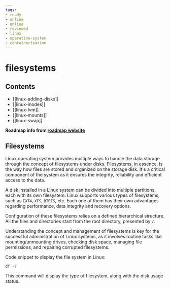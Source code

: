 ```yaml
---
tags:
- ready
- online
- online
- reviewed
- linux
- operative-system
- containerization
---
```


# filesystems

## Contents

- [[linux-adding-disks]]
- [[linux-inodes]]
- [[linux-lvm]]
- [[linux-mounts]]
- [[linux-swap]]

__Roadmap info from [roadmap website](https://roadmap.sh/linux/disks-filesystems/filesystems)__

## Filesystems

Linux operating system provides multiple ways to handle the data storage through the concept of filesystems under disks. Filesystems, in essence, is the way how files are stored and organized on the storage disk. It's a critical component of the system as it ensures the integrity, reliability and efficient access to the data.

A disk installed in a Linux system can be divided into multiple partitions, each with its own filesystem. Linux supports various types of filesystems, such as `EXT4`, `XFS`, `BTRFS`, etc. Each one of them has their own advantages regarding performance, data integrity and recovery options.

Configuration of these filesystems relies on a defined hierarchical structure. All the files and directories start from the root directory, presented by `/`.

Understanding the concept and management of filesystems is key for the successful administration of Linux systems, as it involves routine tasks like mounting/unmounting drives, checking disk space, managing file permissions, and repairing corrupted filesystems.

Code snippet to display the file system in Linux:

```bash
df -T
```

This command will display the type of filesystem, along with the disk usage status.
